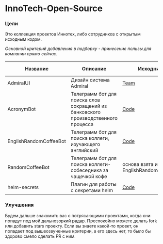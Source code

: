 # InnoTech-Open-Source

### Цели
Это коллекция проектов Иннотех, либо сотрудников с открытым исходным кодом. 

*Основной критерий добавления в подборку - принесение пользы для компании прямо сейчас.*
		

| Название      | Описание | Исходники | Контакты |Дополнительная информация | 
| ----------- | ----------- | ----------- | ----------- |----------- |
| AdmiralUI     | Дизайн система Admiral       | [Team](https://github.com/admiral-team)| [TG Group](https://t.me/+najJhKJS0k03ZGVi) |
| AcronymBot   | Телеграмм бот для поиска слов сокращений из банковского производственного процесса        | [Code](https://github.com/Tieru/AcronymsBot) | [Persona](https://t.me/SlavikVoronov) | [Start](https://t.me/BankAcronymBot) |
| EnglishRandomCoffeeBot | Телеграмм бот для поиска коллеги, изучающего английский | [Code](https://github.com/wakedeer/InnotechRandomCoffee/tree/innotech-english-club) |	[Persona](https://t.me/AlekseiMironov)|	[Start](https://t.me/InnotechEnglishRandomCoffeeBot)|
| RandomCoffeeBot | Телеграмм бот для поиска коллеги-собеседника за чащечкой кофе | основа взята из бота EnglishRandomCoffeeBot | | [Start](https://t.me/InnotechRandomCoffeeBot) |
| helm-secrets | Плагин для работы с секретами helm |[Code](https://github.com/JackKrasn/helm-secrets) | [Persona](https://github.com/JackKrasn)| |




### Улучшения
Будем дальше знакомить вас с потрясающими проектами, когда они попадут под мой дальнозоркий радар.
Преспокойно можете делать fork или добавить stars проекту.
Если вы знаете какой-то проект, он попадает под вышеозвученные критерии, а его здесь нет, то было бы здорово смело сделать PR с ним.	
